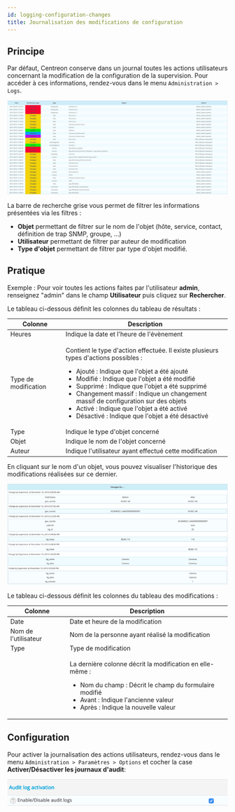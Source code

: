 ```yaml
---
id: logging-configuration-changes
title: Journalisation des modifications de configuration
---
```


## Principe

Par défaut, Centreon conserve dans un journal toutes les actions utilisateurs
concernant la modification de la configuration de la supervision. Pour accéder à
ces informations, rendez-vous dans le menu `Administration > Logs`.

![image](../assets/administration/fsearchlogs.png)

La barre de recherche grise vous permet de filtrer les informations présentées
via les filtres :

  - **Objet** permettant de filtrer sur le nom de l'objet (hôte, service,
    contact, définition de trap SNMP, groupe, ...)
  - **Utilisateur** permettant de filtrer par auteur de modification
  - **Type d'objet** permettant de filtrer par type d'objet modifié.

## Pratique

Exemple : Pour voir toutes les actions faites par l'utilisateur **admin**,
renseignez "admin" dans le champ **Utilisateur** puis cliquez sur
**Rechercher**.

Le tableau ci-dessous définit les colonnes du tableau de résultats :

<table>
<colgroup>
<col style={{width:'17%'}} />
<col style={{width:'82%'}} />
</colgroup>
<thead>
<tr class="header">
<th>Colonne</th>
<th>Description</th>
</tr>
</thead>
<tbody>
<tr class="odd">
<td>Heures</td>
<td>Indique la date et l'heure de l'évènement</td>
</tr>
<tr class="even">
<td>Type de modification</td>
<td><p>Contient le type d'action effectuée. Il existe plusieurs types d'actions possibles :</p>
<ul>
<li>Ajouté : Indique que l'objet a été ajouté</li>
<li>Modifié : Indique que l'objet a été modifié</li>
<li>Supprimé : Indique que l'objet a été supprimé</li>
<li>Changement massif : Indique un changement massif de configuration sur des objets</li>
<li>Activé : Indique que l'objet a été activé</li>
<li>Désactivé : Indique que l'objet a été désactivé</li>
</ul></td>
</tr>
<tr class="odd">
<td>Type</td>
<td>Indique le type d'objet concerné</td>
</tr>
<tr class="even">
<td>Objet</td>
<td>Indique le nom de l'objet concerné</td>
</tr>
<tr class="odd">
<td>Auteur</td>
<td>Indique l'utilisateur ayant effectué cette modification</td>
</tr>
</tbody>
</table>

En cliquant sur le nom d'un objet, vous pouvez visualiser l'historique des
modifications réalisées sur ce dernier.

![image](../assets/administration/fobjectmodif.png)

Le tableau ci-dessous définit les colonnes du tableau des modifications :

<table>
<colgroup>
<col style={{width:'27%'}} />
<col style={{width:'72%'}} />
</colgroup>
<thead>
<tr class="header">
<th>Colonne</th>
<th>Description</th>
</tr>
</thead>
<tbody>
<tr class="odd">
<td>Date</td>
<td>Date et heure de la modification</td>
</tr>
<tr class="even">
<td>Nom de l'utilisateur</td>
<td>Nom de la personne ayant réalisé la modification</td>
</tr>
<tr class="odd">
<td>Type</td>
<td>Type de modification</td>
</tr>
<tr class="even">
<td></td>
<td><p>La dernière colonne décrit la modification en elle-même :</p>
<ul>
<li>Nom du champ : Décrit le champ du formulaire modifié</li>
<li>Avant : Indique l'ancienne valeur</li>
<li>Après : Indique la nouvelle valeur</li>
</ul></td>
</tr>
</tbody>
</table>

## Configuration

Pour activer la journalisation des actions utilisateurs, rendez-vous dans le
menu `Administration > Paramètres > Options` et cocher la case
**Activer/Désactiver les journaux d'audit**:

![image](../assets/administration/logs_audit_enable.png)
